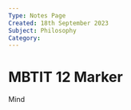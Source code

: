 ```yaml
---
Type: Notes Page
Created: 18th September 2023
Subject: Philosophy
Category:
---
```

# MBTIT 12 Marker

Mind